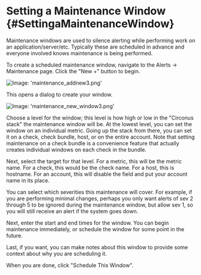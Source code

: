 # Setting a Maintenance Window {#SettingaMaintenanceWindow}

Maintenance windows are used to silence alerting while performing work on an application/server/etc.  Typically these are scheduled in advance and everyone involved knows maintenance is being performed.

To create a scheduled maintenance window, navigate to the Alerts -> Maintenance page.  Click the "New +" button to begin.

![Image: 'maintenance_addnew3.png'](/images/circonus/maintenance_addnew3.png)

This opens a dialog to create your window.

![Image: 'maintenance_new_window3.png'](/images/circonus/maintenance_new_window3.png)

Choose a level for the window; this level is how high or low in the "Circonus stack" the maintenance window will be.  At the lowest level, you can set the window on an individual metric.  Going up the stack from there, you can set it on a check, check bundle, host, or on the entire account.  Note that setting maintenance on a check bundle is a convenience feature that actually creates individual windows on each check in the bundle.

Next, select the target for that level.  For a metric, this will be the metric name. For a check, this would be the check name. For a host, this is hostname. For an account, this will disable the field and put your account name in its place.

You can select which severities this maintenance will cover.  For example, if you are performing minimal changes, perhaps you only want alerts of sev 2 through 5 to be ignored during the maintenance window, but allow sev 1, so you will still receive an alert if the system goes down.

Next, enter the start and end times for the window.  You can begin maintenance immediately, or schedule the window for some point in the future.

Last, if you want, you can make notes about this window to provide some context about why you are scheduling it.

When you are done, click "Schedule This Window".
